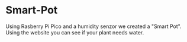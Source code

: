 # Smart-Pot
Using Rasberry Pi Pico and a humidity senzor we created a "Smart Pot". Using the website you can see if your plant needs water.
